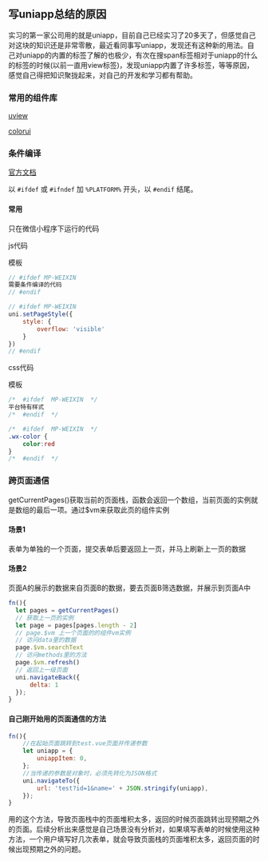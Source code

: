 ## 写uniapp总结的原因

实习的第一家公司用的就是uniapp，目前自己已经实习了20多天了，但感觉自己对这块的知识还是非常零散，最近看同事写uniapp，发现还有这种新的用法。自己对uniapp的内置的标签了解的也极少，有次在搜span标签相对于uniapp的什么的标签的时候(以前一直用view标签)，发现uniapp内置了许多标签，等等原因，感觉自己得把知识聚拢起来，对自己的开发和学习都有帮助。

### 常用的组件库

[uview](https://v1.uviewui.com/)

[colorui](https://miren.lovemi.ren/colorui-document/)

### 条件编译

[官方文档](https://uniapp.dcloud.net.cn/tutorial/platform.html)

以 `#ifdef` 或 `#ifndef` 加 `%PLATFORM%` 开头，以 `#endif` 结尾。

#### 常用

只在微信小程序下运行的代码

js代码

模板

```js
// #ifdef MP-WEIXIN
需要条件编译的代码
// #endif
```

```js
// #ifdef MP-WEIXIN
uni.setPageStyle({
    style: {
        overflow: 'visible'
    }
})
// #endif
```

css代码

模板

```css
/*  #ifdef  MP-WEIXIN  */
平台特有样式
/*  #endif  */
```

```css
/*  #ifdef  MP-WEIXIN  */
.wx-color {
    color:red
}
/*  #endif  */
```

### 跨页面通信

getCurrentPages()获取当前的页面栈，函数会返回一个数组，当前页面的实例就是数组的最后一项。通过$vm来获取此页的组件实例

#### 场景1

表单为单独的一个页面，提交表单后要返回上一页，并马上刷新上一页的数据

#### 场景2

页面A的展示的数据来自页面B的数据，要去页面B筛选数据，并展示到页面A中

```js
fn(){
  let pages = getCurrentPages()
  // 获取上一页的实例
  let page = pages[pages.length - 2]
  // page.$vm 上一个页面的的组件vm实例
  // 访问data里的数据
  page.$vm.searchText
  // 访问methods里的方法
  page.$vm.refresh()
  // 返回上一级页面
  uni.navigateBack({
      delta: 1
  });
}

```

#### 自己刚开始用的页面通信的方法

```js
fn(){
    //在起始页面跳转到test.vue页面并传递参数
    let uniapp = {
    	uniappItem: 0,
    };
    //当传递的参数是对象时，必须先转化为JSON格式
    uni.navigateTo({
    	url: 'test?id=1&name=' + JSON.stringify(uniapp),
    });
}
```

用的这个方法，导致页面栈中的页面堆积太多，返回的时候页面跳转出现预期之外的页面。后续分析出来感觉是自己场景没有分析对，如果填写表单的时候使用这种方法，一个用户填写好几次表单，就会导致页面栈的页面堆积太多，返回页面的时候出现预期之外的问题。



















